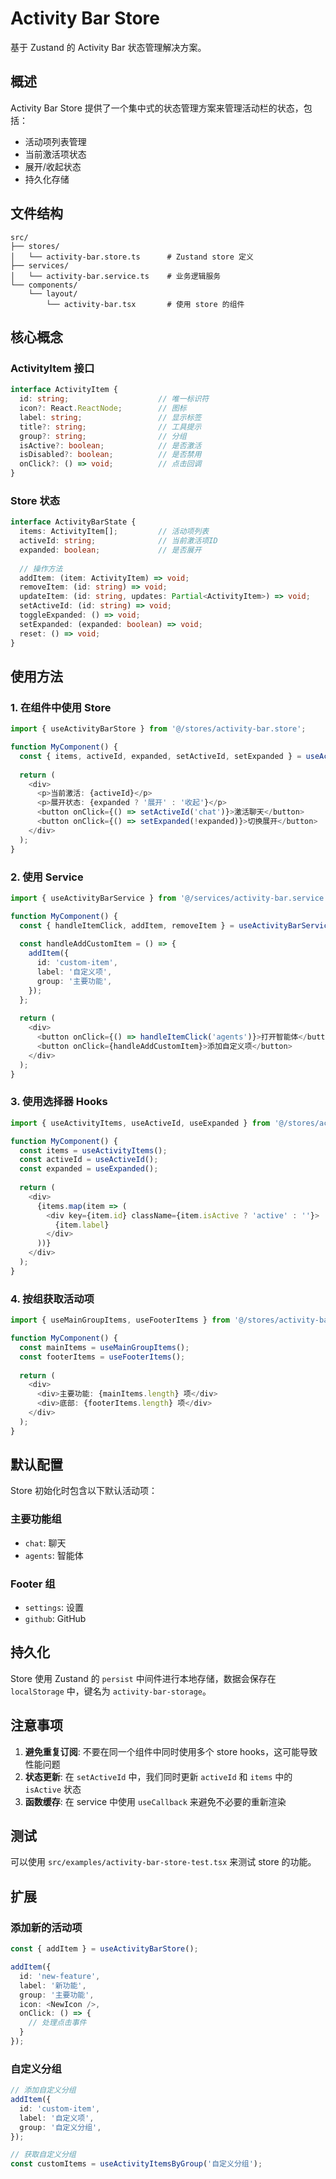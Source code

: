 # Activity Bar Store

基于 Zustand 的 Activity Bar 状态管理解决方案。

## 概述

Activity Bar Store 提供了一个集中式的状态管理方案来管理活动栏的状态，包括：

- 活动项列表管理
- 当前激活项状态
- 展开/收起状态
- 持久化存储

## 文件结构

```
src/
├── stores/
│   └── activity-bar.store.ts      # Zustand store 定义
├── services/
│   └── activity-bar.service.ts    # 业务逻辑服务
└── components/
    └── layout/
        └── activity-bar.tsx       # 使用 store 的组件
```

## 核心概念

### ActivityItem 接口

```typescript
interface ActivityItem {
  id: string;                    // 唯一标识符
  icon?: React.ReactNode;        // 图标
  label: string;                 // 显示标签
  title?: string;                // 工具提示
  group?: string;                // 分组
  isActive?: boolean;            // 是否激活
  isDisabled?: boolean;          // 是否禁用
  onClick?: () => void;          // 点击回调
}
```

### Store 状态

```typescript
interface ActivityBarState {
  items: ActivityItem[];         // 活动项列表
  activeId: string;              // 当前激活项ID
  expanded: boolean;             // 是否展开
  
  // 操作方法
  addItem: (item: ActivityItem) => void;
  removeItem: (id: string) => void;
  updateItem: (id: string, updates: Partial<ActivityItem>) => void;
  setActiveId: (id: string) => void;
  toggleExpanded: () => void;
  setExpanded: (expanded: boolean) => void;
  reset: () => void;
}
```

## 使用方法

### 1. 在组件中使用 Store

```typescript
import { useActivityBarStore } from '@/stores/activity-bar.store';

function MyComponent() {
  const { items, activeId, expanded, setActiveId, setExpanded } = useActivityBarStore();
  
  return (
    <div>
      <p>当前激活: {activeId}</p>
      <p>展开状态: {expanded ? '展开' : '收起'}</p>
      <button onClick={() => setActiveId('chat')}>激活聊天</button>
      <button onClick={() => setExpanded(!expanded)}>切换展开</button>
    </div>
  );
}
```

### 2. 使用 Service

```typescript
import { useActivityBarService } from '@/services/activity-bar.service';

function MyComponent() {
  const { handleItemClick, addItem, removeItem } = useActivityBarService();
  
  const handleAddCustomItem = () => {
    addItem({
      id: 'custom-item',
      label: '自定义项',
      group: '主要功能',
    });
  };
  
  return (
    <div>
      <button onClick={() => handleItemClick('agents')}>打开智能体</button>
      <button onClick={handleAddCustomItem}>添加自定义项</button>
    </div>
  );
}
```

### 3. 使用选择器 Hooks

```typescript
import { useActivityItems, useActiveId, useExpanded } from '@/stores/activity-bar.store';

function MyComponent() {
  const items = useActivityItems();
  const activeId = useActiveId();
  const expanded = useExpanded();
  
  return (
    <div>
      {items.map(item => (
        <div key={item.id} className={item.isActive ? 'active' : ''}>
          {item.label}
        </div>
      ))}
    </div>
  );
}
```

### 4. 按组获取活动项

```typescript
import { useMainGroupItems, useFooterItems } from '@/stores/activity-bar.store';

function MyComponent() {
  const mainItems = useMainGroupItems();
  const footerItems = useFooterItems();
  
  return (
    <div>
      <div>主要功能: {mainItems.length} 项</div>
      <div>底部: {footerItems.length} 项</div>
    </div>
  );
}
```

## 默认配置

Store 初始化时包含以下默认活动项：

### 主要功能组
- `chat`: 聊天
- `agents`: 智能体

### Footer 组
- `settings`: 设置
- `github`: GitHub

## 持久化

Store 使用 Zustand 的 `persist` 中间件进行本地存储，数据会保存在 `localStorage` 中，键名为 `activity-bar-storage`。

## 注意事项

1. **避免重复订阅**: 不要在同一个组件中同时使用多个 store hooks，这可能导致性能问题
2. **状态更新**: 在 `setActiveId` 中，我们同时更新 `activeId` 和 `items` 中的 `isActive` 状态
3. **函数缓存**: 在 service 中使用 `useCallback` 来避免不必要的重新渲染

## 测试

可以使用 `src/examples/activity-bar-store-test.tsx` 来测试 store 的功能。

## 扩展

### 添加新的活动项

```typescript
const { addItem } = useActivityBarStore();

addItem({
  id: 'new-feature',
  label: '新功能',
  group: '主要功能',
  icon: <NewIcon />,
  onClick: () => {
    // 处理点击事件
  }
});
```

### 自定义分组

```typescript
// 添加自定义分组
addItem({
  id: 'custom-item',
  label: '自定义项',
  group: '自定义分组',
});

// 获取自定义分组
const customItems = useActivityItemsByGroup('自定义分组');
``` 